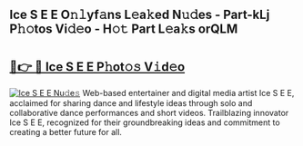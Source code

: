 ## Ice S E E O𝚗𝚕yf𝚊ns L𝚎a𝚔ed N𝚞𝚍es - Part-kLj P𝚑𝚘tos Vi𝚍𝚎o - H𝚘𝚝 Part L𝚎a𝚔s orQLM

# <h2><a href="http://kff0nhk.oniu.top/?m=Ice+S+E+E">🔗👉 🔴 Ice S E E P𝚑ot𝚘𝚜 V𝚒d𝚎o</a></h2>

[![Ice S E E Nu𝚍e𝚜](https://i.imgur.com/0qMVB7G.gif)](http://kff0nhk.oniu.top/?m=Ice+S+E+E)
Web-based entertainer and digital media artist Ice S E E, acclaimed for sharing dance and lifestyle ideas through solo and collaborative dance performances and short videos. Trailblazing innovator Ice S E E, recognized for their groundbreaking ideas and commitment to creating a better future for all.  
